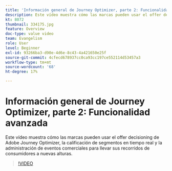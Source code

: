 ```yaml
---
title: 'Información general de Journey Optimizer, parte 2: Funcionalidad avanzada'
description: Este vídeo muestra cómo las marcas pueden usar el offer decisioning de Adobe Journey Optimizer, la calificación de segmentos en tiempo real y la administración de eventos comerciales para llevar sus recorridos de consumidores a nuevas alturas.
kt: 8072
thumbnail: 334175.jpg
feature: Overview
doc-type: value video
team: Evangelism
role: User
level: Beginner
exl-id: 93266ba3-d90e-4d6e-8c43-4a421650e25f
source-git-commit: 4cfecd678937cc0ca93cc197ce552114d53457a3
workflow-type: tm+mt
source-wordcount: '68'
ht-degree: 17%

---
```


# Información general de Journey Optimizer, parte 2: Funcionalidad avanzada

Este vídeo muestra cómo las marcas pueden usar el offer decisioning de Adobe Journey Optimizer, la calificación de segmentos en tiempo real y la administración de eventos comerciales para llevar sus recorridos de consumidores a nuevas alturas.

>[!VIDEO](https://video.tv.adobe.com/v/334175?quality=12)
